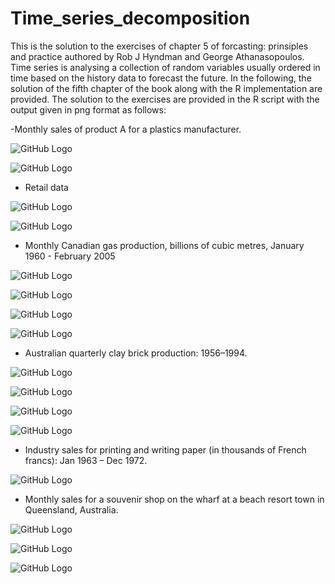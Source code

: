 # Time_series_decomposition

This is the solution to the exercises of chapter 5 of forcasting: prinsiples and practice authored by Rob J Hyndman and George Athanasopoulos. Time series is analysing a collection of random variables usually ordered in time based on the history data to forecast the future. In the following, the solution of the fifth chapter of the book along with the R implementation are provided. The solution to the exercises are provided in the R script with the output given in png format as follows:


-Monthly sales of product A for a plastics manufacturer.

![GitHub Logo](/decompose_plastic.png)

![GitHub Logo](/seasonallyAdj.png)

- Retail data

![GitHub Logo](/X11_decomp_retail.png)

![GitHub Logo](/seasonallyAdjretail.png)

- Monthly Canadian gas production, billions of cubic metres, January 1960 - February 2005

![GitHub Logo](/cangas.png)

![GitHub Logo](/subseries_cangas.png)

![GitHub Logo](/seasonal_cangas.png)

![GitHub Logo](/stl_decomp_cangas.png)

- Australian quarterly clay brick production: 1956–1994.

![GitHub Logo](/seasonallyAdj_bricks.png)

![GitHub Logo](/brciks_stl_decomp..png)

![GitHub Logo](/stlf_frecast_bricks.png)

![GitHub Logo](/residual_stfl_decomp_bricks.png)

- Industry sales for printing and writing paper (in thousands of French francs): Jan 1963 – Dec 1972.

![GitHub Logo](/stfl_writing.png)

- Monthly sales for a souvenir shop on the wharf at a beach resort town in Queensland, Australia.

![GitHub Logo](/fancy..png)

![GitHub Logo](/stfl_forecasting_residual_fancy.png)

![GitHub Logo](/stlf_fancy.png)

